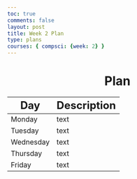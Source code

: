 ```yaml
---
toc: true
comments: false
layout: post
title: Week 2 Plan
type: plans
courses: { compsci: {week: 2} }
---
```


<h1 style="text-align: center;"><strong>Plan</strong></h1>
<table class="table">
    <thead>
        <tr>
            <th><font size="5">Day</font></th>
            <th><font size="5">Description</font></th>    
        </tr>
    </thead>
    <tbody>
        <tr>
            <td>Monday</td>
            <td>text</td>
        </tr>
        <tr>
            <td>Tuesday</td>
            <td>text</td>
        </tr>
        <tr>
            <td>Wednesday</td>
            <td>text</td>
        </tr>
        <tr>
            <td>Thursday</td>
            <td>text</td>
        </tr>
        <tr>
            <td>Friday</td>
            <td>text</td>
        </tr>
    </tbody>
</table>